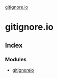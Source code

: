 [gitignore.io](README.md)

# gitignore.io

## Index

### Modules

* [gitignoreio](modules/gitignoreio.md)
